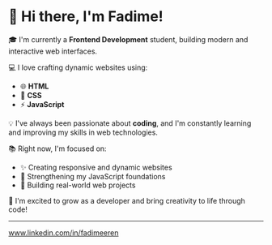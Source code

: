 # 👋 Hi there, I'm Fadime!

🎓 I'm currently a **Frontend Development** student, building modern and interactive web interfaces.

💻 I love crafting dynamic websites using:
- 🌐 **HTML** 
- 🎨 **CSS**  
- ⚡ **JavaScript**

💡 I've always been passionate about **coding**, and I'm constantly learning and improving my skills in web technologies.

📚 Right now, I'm focused on:
- ✨ Creating responsive and dynamic websites
- 🧩 Strengthening my JavaScript foundations
- 🚀 Building real-world web projects

🌱 I'm excited to grow as a developer and bring creativity to life through code!

---
www.linkedin.com/in/fadimeeren



